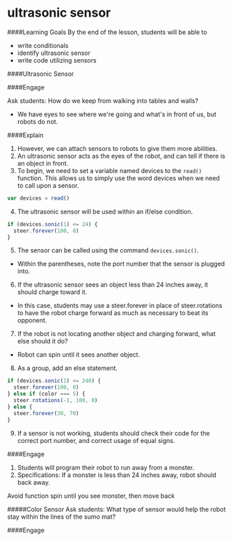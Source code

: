 # ultrasonic sensor

####Learning Goals
By the end of the lesson, students will be able to
* write conditionals
* identify ultrasonic sensor
* write code utilizing sensors

####Ultrasonic Sensor

####Engage

Ask students: How do we keep from walking into tables and walls?
  + We have eyes to see where we're going and what's in front of us, but robots do not.

####Explain
1. However, we can attach sensors to robots to give them more abilities.
2. An ultrasonic sensor acts as the eyes of the robot, and can tell if there is an object in front. 
3. To begin, we need to set a variable named devices to the ```read()``` function. This allows us to simply use the word devices when we need to call upon a sensor. 
```js
var devices = read()
```
4. The ultrasonic sensor will be used within an if/else condition.
```js
if (devices.sonic(1) <= 24) {
  steer.forever(100, 0)
}
```
5. The sensor can be called using the command ```devices.sonic()```.
  + Within the parentheses, note the port number that the sensor is plugged into.
6. If the ultrasonic sensor sees an object less than 24 inches away, it should charge toward it.
  + In this case, students may use a steer.forever in place of steer.rotations to have the robot charge forward as much as necessary to beat its opponent. 
7. If the robot is not locating another object and charging forward, what else should it do?
  + Robot can spin until it sees another object.
8. As a group, add an else statement.
```js
if (devices.sonic(1) <= 240) {
  steer.forever(100, 0)
} else if (color === 5) {
  steer.rotations(-1, 100, 0)
} else {
  steer.forever(30, 70)
}
```
9. If a sensor is not working, students should check their code for the correct port number, and correct usage of equal signs.

####Engage
1. Students will program their robot to run away from a monster. 
2. Specifications: If a monster is less than 24 inches away, robot should back away. 



Avoid function
spin until you see monster, then move back

#####Color Sensor
Ask students: What type of sensor would help the robot stay within the lines of the sumo mat?


####Engage


